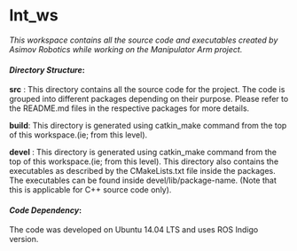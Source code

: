 # lnt_ws
*This workspace contains all the source code and executables created by Asimov Robotics while working on the Manipulator Arm project.*

#### _Directory Structure_:

**src** : This directory contains all the source code for the project. The code is grouped into different packages depending on their purpose. Please refer to the README.md files in the respective packages for more details.

**build**: This directory is generated using catkin_make command from the top of this workspace.(ie; from this level).

**devel** :  This directory is generated using catkin_make command from the top of this workspace.(ie; from this level). This directory also contains the executables as described by the CMakeLists.txt file inside the packages. The executables can be found inside devel/lib/package-name. (Note that this is applicable for C++ source code only).

 #### _Code Dependency_:
 
 The code was developed on Ubuntu 14.04 LTS and uses ROS Indigo version.
